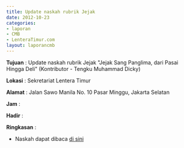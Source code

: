 ```yaml
---
title: Update naskah rubrik Jejak
date: 2012-10-23
categories:
- laporan
- CMB
- LenteraTimur.com
layout: laporancmb
---
```


**Tujuan** : Update naskah rubrik Jejak "Jejak Sang Panglima, dari Pasai Hingga Deli" (Kontributor - Tengku Muhammad Dicky)

**Lokasi** : Sekretariat Lentera Timur 

**Alamat** : Jalan Sawo Manila No. 10 Pasar Minggu, Jakarta Selatan

**Jam** : 

**Hadir** :  


**Ringkasan** : 
* Naskah dapat dibaca [di sini](http://www.lenteratimur.com/2012/10/jejak-sang-panglima-dari-pasai-hingga-deli/)
